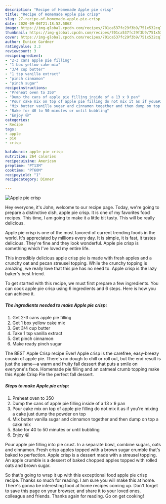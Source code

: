 ```yaml
---
description: "Recipe of Homemade Apple pie crisp"
title: "Recipe of Homemade Apple pie crisp"
slug: 27-recipe-of-homemade-apple-pie-crisp
date: 2020-09-06T21:18:52.506Z
image: https://img-global.cpcdn.com/recipes/701ca537fc29f3b9/751x532cq70/apple-pie-crisp-recipe-main-photo.jpg
thumbnail: https://img-global.cpcdn.com/recipes/701ca537fc29f3b9/751x532cq70/apple-pie-crisp-recipe-main-photo.jpg
cover: https://img-global.cpcdn.com/recipes/701ca537fc29f3b9/751x532cq70/apple-pie-crisp-recipe-main-photo.jpg
author: Eunice Gardner
ratingvalue: 3.3
reviewcount: 3
recipeingredient:
- "2-3 cans apple pie filling"
- "1 box yellow cake mix"
- "3/4 cup butter"
- "1 tsp vanilla extract"
- "pinch cinnamon"
- "pinch sugar"
recipeinstructions:
- "Preheat oven to 350"
- "Dump the cans of apple pie filling inside of a 13 x 9 pan"
- "Pour cake mix on top of apple pie filling do not mix it as if you&#39;re mixing a cake just dump the powder on top"
- "Mix butter vanilla sugar and cinnamon together and then dump on top a cake mix"
- "Bake for 40 to 50 minutes or until bubbling"
- "Enjoy 😛"
categories:
- Recipe
tags:
- apple
- pie
- crisp

katakunci: apple pie crisp 
nutrition: 264 calories
recipecuisine: American
preptime: "PT13M"
cooktime: "PT60M"
recipeyield: "1"
recipecategory: Dinner

---
```



![Apple pie crisp](https://img-global.cpcdn.com/recipes/701ca537fc29f3b9/751x532cq70/apple-pie-crisp-recipe-main-photo.jpg)

Hey everyone, it's John, welcome to our recipe page. Today, we're going to prepare a distinctive dish, apple pie crisp. It is one of my favorites food recipes. This time, I am going to make it a little bit tasty. This will be really delicious.

Apple pie crisp is one of the most favored of current trending foods in the world. It's appreciated by millions every day. It is simple, it is fast, it tastes delicious. They're fine and they look wonderful. Apple pie crisp is something which I've loved my entire life.

This incredibly delicious apple crisp pie is made with fresh apples and a crunchy oat and pecan streusel topping. While the crunchy topping is amazing, we really love that this pie has no need to. Apple crisp is the lazy baker&#39;s best friend.


To get started with this recipe, we must first prepare a few ingredients. You can cook apple pie crisp using 6 ingredients and 6 steps. Here is how you can achieve it.

##### The ingredients needed to make Apple pie crisp:

1. Get 2-3 cans apple pie filling
1. Get 1 box yellow cake mix
1. Get 3/4 cup butter
1. Take 1 tsp vanilla extract
1. Get pinch cinnamon
1. Make ready pinch sugar


The BEST Apple Crisp recipe Ever! Apple crisp is the carefree, easy-breezy cousin of apple pie. There&#39;s no dough to chill or roll out, but the end result is just the same—a warm and fruity fall dessert that puts a smile on everyone&#39;s face. Homemade pie filling and an oatmeal crumb topping make this Apple Crisp Pie the perfect fall dessert. 

##### Steps to make Apple pie crisp:

1. Preheat oven to 350
1. Dump the cans of apple pie filling inside of a 13 x 9 pan
1. Pour cake mix on top of apple pie filling do not mix it as if you&#39;re mixing a cake just dump the powder on top
1. Mix butter vanilla sugar and cinnamon together and then dump on top a cake mix
1. Bake for 40 to 50 minutes or until bubbling
1. Enjoy 😛


Pour apple pie filling into pie crust. In a separate bowl, combine sugars, oats and cinnamon. Fresh crisp apples topped with a brown sugar crumble that&#39;s baked to perfection. Apple crisp is a dessert made with a streusel topping. An apple crumble is a dessert of baked chopped apples topped with rolled oats and brown sugar. 

So that's going to wrap it up with this exceptional food apple pie crisp recipe. Thanks so much for reading. I am sure you will make this at home. There's gonna be interesting food at home recipes coming up. Don't forget to save this page on your browser, and share it to your loved ones, colleague and friends. Thanks again for reading. Go on get cooking!
